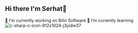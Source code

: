 ## Hi there I'm Serhat👋

🔭 I’m currently working on Bilin Software
🌱 I’m currently learning ![c-sharp-c-icon-912x1024-j3yidw37](https://github.com/user-attachments/assets/bfe0a090-1d55-4cd9-98bc-46a48873d01d)


<!--
**serhataker/serhataker** is a ✨ _special_ ✨ repository because its `README.md` (this file) appears on your GitHub profile.

Here are some ideas to get you started:

- 🔭 I’m currently working on ...
- 🌱 I’m currently learning ...
- 👯 I’m looking to collaborate on ...
- 🤔 I’m looking for help with ...
- 💬 Ask me about ...
- 📫 How to reach me: ...
- 😄 Pronouns: ...
- ⚡ Fun fact: ...
-->
